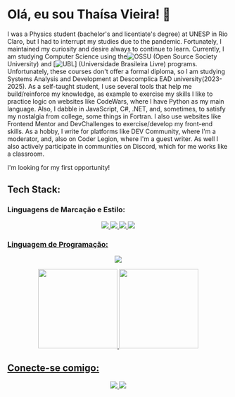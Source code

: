 # Olá, eu sou Thaísa Vieira! 👋
I was a Physics student (bachelor's and licentiate's degree) at UNESP in Rio Claro, but I had to interrupt my studies due to the pandemic. Fortunately, I maintained my curiosity and desire always to continue to learn.
Currently, I am studying Computer Science using the![OSSU](https://ossu.firebaseapp.com/#/) (Open Source Society University) and [![UBL](https://ulivre.dev/)] (Universidade Brasileira Livre) programs. Unfortunately, these courses don't offer a formal diploma, so I am studying Systems Analysis and Development at Descomplica EAD university(2023-2025).
As a self-taught student, I use several tools that help me build/reinforce my knowledge, as example to exercise my skills I like to practice logic on websites like CodeWars, where I have Python as my main language. Also, I dabble in JavaScript, C#, .NET, and, sometimes, to satisfy my nostalgia from college, some things in Fortran. I also use websites like Frontend Mentor and DevChallenges to exercise/develop my front-end skills.
As a hobby, I write for platforms like DEV Community, where I'm a moderator, and, also on Coder Legion, where I'm a guest writer. As well I also actively participate in communities on Discord, which for me works like a classroom.

I'm looking for my first opportunity!

## Tech Stack:
### Linguagens de Marcação e Estilo:
<p align="center">
    <a href="#"><img src="https://img.shields.io/badge/Markdown-000000?style=for-the-badge&logo=markdown&logoColor=white"</a>
    <a href="#"><img src="https://img.shields.io/badge/HTML5-000?style=for-the-badge&logo=html5&logoColor=white"</a>
    <a href="#"><img src="https://img.shields.io/badge/CSS3-000?style=for-the-badge&logo=css3&logoColor=white"</a>
    <a href="#"><img src="https://img.shields.io/badge/Sass-000?style=for-the-badge&logo=sass&logoColor=white"</a>
</p>

<h3>Linguagem de Programação:</h3>
<p align="center">
    <a href="#"><img src="https://img.shields.io/badge/JavaScript-000?style=for-the-badge&logo=javascript&logoColor=white"</a>
</p>
      
<div>
    <p align="center">
      <a href="https://github.com/thaisavieira">
   <img height="180em" src="https://github-readme-stats.vercel.app/api?username=thaisavieira&show_icons=true&theme=midnight-purple&include_all_commits=true&count_private=true"/>
   <img height="180em" src="https://github-readme-stats.vercel.app/api/top-langs/?username=thaisavieira&layout=compact&langs_count=6&theme=midnight-purple"/>
</div>
</p>
<h2>Conecte-se comigo:</h2>
<p align="center">
    <a href="https://www.linkedin.com/in/thaisa-vieira/" target="_blank"><img src="https://img.shields.io/badge/linkedin-000?style=for-the-badge&logo=linkedin&logoColor=whit"</a>
    <a href="http://dev.to/thaisavieira" target="_blank"><img src="https://img.shields.io/badge/dev-000?style=for-the-badge&logo=dev&logoColor=whit"</a>
</p>
